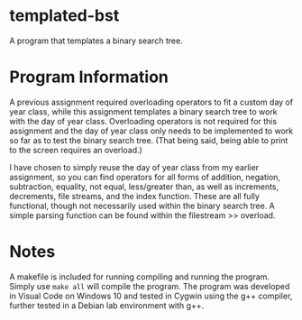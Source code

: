 # templated-bst
A program that templates a binary search tree.

# Program Information
A previous assignment required overloading operators to fit a custom day of year class, while this assignment templates a binary search tree to work with the day of year class. Overloading operators is not required for this assignment and the day of year class only needs to be implemented to work so far as to test the binary search tree. (That being said, being able to print to the screen requires an overload.) 

I have chosen to simply reuse the day of year class from my earlier assignment, so you can find operators for all forms of addition, negation, subtraction, equality, not equal, less/greater than, as well as increments, decrements, file streams, and the index function. These are all fully functional, though not necessarily used within the binary search tree. A simple parsing function can be found within the filestream >> overload.

# Notes
A makefile is included for running compiling and running the program. Simply use `make all` will compile the program. The program was developed in Visual Code on Windows 10 and tested in Cygwin using the g++ compiler, further tested in a Debian lab environment with g++.

